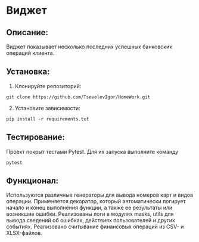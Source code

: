 # Виджет
## Описание:
Виджет показывает несколько последних успешных банковских операций клиента.
## Установка:
1. Клонируйте репозиторий:
```
git clone https://github.com/TsevelevIgor/HomeWork.git
```
2. Установите зависимости:
```
pip install -r requirements.txt
```
## Тестирование:
Проект покрыт тестами Pytest. Для их запуска выполните команду
```
pytest
```
## Функционал:
Используются различные генераторы для вывода номеров карт и видов операции.
Применяется декоратор, который автоматически логирует начало и конец выполнения функции, а также ее результаты или возникшие ошибки.
Реализованы логи в модулях masks, utils для вывода сведений об ошибках, действиях пользователей и других событиях.
Реализовано считывание финансовых операций из CSV- и XLSX-файлов.
